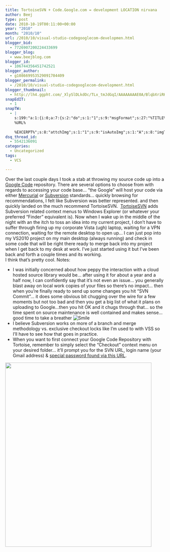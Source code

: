 ```yaml
---
title: TortoiseSVN + Code.Google.com = development LOCATION nirvana
author: Beej
type: post
date: 2010-10-19T00:11:00+00:00
year: "2010"
month: "2010/10"
url: /2010/10/visual-studio-codegooglecom-developmen.html
blogger_bid:
  - 7726907200224433699
blogger_blog:
  - www.beejblog.com
blogger_id:
  - 106744356451742521
blogger_author:
  - g108669953529091704409
blogger_permalink:
  - /2010/10/visual-studio-codegooglecom-development.html
blogger_thumbnail:
  - http://lh4.ggpht.com/_XlySlDLkdOc/TLx_tmJdGqI/AAAAAAAAE0A/BlqbXriRHJw/wlEmoticon-smile%5B2%5D.png?imgmax=800
snapEdIT:
  - 1
snapTW:
  - |
    s:199:"a:1:{i:0;a:7:{s:2:"do";s:1:"1";s:9:"msgFormat";s:27:"%TITLE%
    %URL%
    
    %EXCERPT%";s:8:"attchImg";s:1:"1";s:9:"isAutoImg";s:1:"A";s:8:"imgToUse";s:0:"";s:9:"isAutoURL";s:1:"A";s:8:"urlToUse";s:0:"";}}";
dsq_thread_id:
  - 5542136091
categories:
  - Uncategorized
tags:
  - VCS

---
```

Over the last couple days I took a stab at throwing my source code up into a [Google Code][1] repository. There are several options to choose from with regards to accessing your code base… “the Google” will host your code via either <a href="http://en.wikipedia.org/wiki/Mercurial" target="_blank">Mercurial</a> or <a href="http://en.wikipedia.org/wiki/Apache_Subversion" target="_blank">Subversion</a> standards… quickly browsing for recommendations, I felt like Subversion was better represented. and then quickly landed on the much recommend TortoiseSVN.&#160; <a href="http://TortoiseSVN" target="_blank">TortoiseSVN</a> adds Subversion related context menus to Windows Explorer (or whatever your preferred “Finder” equivalent is). Now when I wake up in the middle of the night with an the itch to toss an idea into my current project, I don’t have to suffer through firing up my corporate Vista (ugh) laptop, waiting for a VPN connection, waiting for the remote desktop to open up… I can just pop into my VS2010 project on my main desktop (always running) and check in some code that will be right there ready to merge back into my project when I get back to my desk at work. I’ve just started using it but I’ve been back and forth a couple times and its working.   
I think that’s pretty cool. Notes:

  * I was initially concerned about how peppy the interaction with a cloud hosted source library would be… after using it for about a year and a half now, I can confidently say that it’s not even an issue… you generally blast away on local work copies of your files so there’s no impact… then when you’re finally ready to send up some changes you hit “SVN Commit”… it does some obvious bit chugging over the wire for a few moments but not too bad and then you get a big list of what it plans on uploading to Google…then you hit OK and it chugs through that… so the time spent on source maintenance is well contained and makes sense… good time to take a breather  <img style="border-bottom-style: none; border-left-style: none; border-top-style: none; border-right-style: none" class="wlEmoticon wlEmoticon-smile" alt="Smile" src="http://lh4.ggpht.com/_XlySlDLkdOc/TLx_tmJdGqI/AAAAAAAAE0A/BlqbXriRHJw/wlEmoticon-smile%5B2%5D.png?imgmax=800" />
  * I believe Subversion works on more of a branch and merge methodology vs. exclusive checkout locks like I’m used to with VSS so I’ll have to see how that goes in practice. 
  * When you want to first connect your Google Code Repository with Tortoise, remember to simply select the “Checkout” context menu on your desired folder… it’ll prompt you for the SVN URL, login name (your Gmail address) & <a href="https://code.google.com/hosting/settings" target="_blank">special password found via this URL</a>. 

<img style="border-right-width: 0px; border-top-width: 0px; border-bottom-width: 0px; border-left-width: 0px" src="http://lh4.ggpht.com/_XlySlDLkdOc/TLx_uzu47KI/AAAAAAAAE0I/WJzXOdy_tu0/image%5B17%5D.png?imgmax=800" width="462" height="583" />

 [1]: http://code.google.com/p/itraacv2/source/browse/#svn/trunk